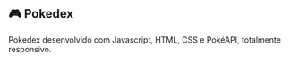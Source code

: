 ## 🎮   Pokedex 


 Pokedex desenvolvido com Javascript, HTML, CSS e PokéAPI, totalmente responsivo.
